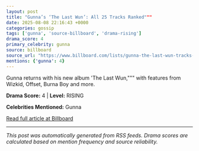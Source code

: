 ```yaml
---
layout: post
title: "Gunna’s ‘The Last Wun’: All 25 Tracks Ranked"""
date: 2025-08-08 22:16:43 +0000
categories: gossip
tags: ['gunna', 'source-billboard', 'drama-rising']
drama_score: 4
primary_celebrity: gunna
source: billboard
source_url: "https://www.billboard.com/lists/gunna-the-last-wun-tracks-ranked/"""
mentions: {'gunna': 4}
---
```


Gunna returns with his new album 'The Last Wun,""" with features from Wizkid, Offset, Burna Boy and more.

**Drama Score:** 4 | **Level:** RISING

**Celebrities Mentioned:** Gunna

[Read full article at Billboard](https://www.billboard.com/lists/gunna-the-last-wun-tracks-ranked/)

---
*This post was automatically generated from RSS feeds. Drama scores are calculated based on mention frequency and source reliability.*
